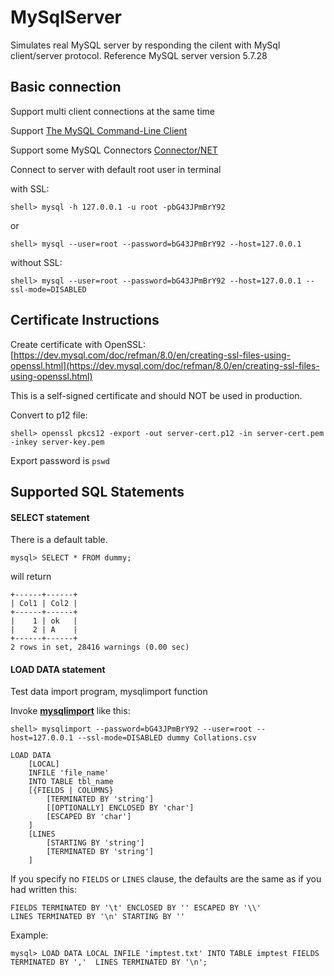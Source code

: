 # MySqlServer
Simulates real MySQL server by responding the cilent with MySql client/server protocol. Reference MySQL server version 5.7.28

## Basic connection

Support multi client connections at the same time

Support [The MySQL Command-Line Client](https://dev.mysql.com/doc/refman/5.7/en/mysql.html)

Support some MySQL Connectors [Connector/NET](https://dev.mysql.com/doc/connector-net/en/)

Connect to server with default root user in terminal 

with SSL:

```shell
shell> mysql -h 127.0.0.1 -u root -pbG43JPmBrY92
```
or
```shell
shell> mysql --user=root --password=bG43JPmBrY92 --host=127.0.0.1
```
without SSL: 

```shell
shell> mysql --user=root --password=bG43JPmBrY92 --host=127.0.0.1 --ssl-mode=DISABLED
```

## Certificate Instructions

Create certificate with OpenSSL: [https://dev.mysql.com/doc/refman/8.0/en/creating-ssl-files-using-openssl.html](https://dev.mysql.com/doc/refman/8.0/en/creating-ssl-files-using-openssl.html)

This is a self-signed certificate and should NOT be used in production.

Convert to p12 file: 

```shell
shell> openssl pkcs12 -export -out server-cert.p12 -in server-cert.pem -inkey server-key.pem
```

Export password is `pswd`

## Supported SQL Statements

#### SELECT statement

There is a default table.

```mysql
mysql> SELECT * FROM dummy;
```
will return
```
+------+------+
| Col1 | Col2 |
+------+------+
|    1 | ok   |
|    2 | A    |
+------+------+
2 rows in set, 28416 warnings (0.00 sec)
```

#### LOAD DATA statement

Test data import program, mysqlimport function

Invoke [**mysqlimport**](https://dev.mysql.com/doc/refman/5.7/en/mysqlimport.html) like this: 

```shell
shell> mysqlimport --password=bG43JPmBrY92 --user=root --host=127.0.0.1 --ssl-mode=DISABLED dummy Collations.csv
```

```mysql
LOAD DATA
    [LOCAL]
    INFILE 'file_name'
    INTO TABLE tbl_name
    [{FIELDS | COLUMNS}
        [TERMINATED BY 'string']
        [[OPTIONALLY] ENCLOSED BY 'char']
        [ESCAPED BY 'char']
    ]
    [LINES
        [STARTING BY 'string']
        [TERMINATED BY 'string']
    ]
```

If you specify no `FIELDS` or `LINES` clause, the defaults are the same as if you had written this:

```mysql
FIELDS TERMINATED BY '\t' ENCLOSED BY '' ESCAPED BY '\\'
LINES TERMINATED BY '\n' STARTING BY ''
```

Example:

```mysql
mysql> LOAD DATA LOCAL INFILE 'imptest.txt' INTO TABLE imptest FIELDS TERMINATED BY ','  LINES TERMINATED BY '\n';
```


